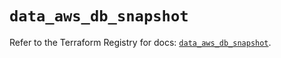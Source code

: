 # `data_aws_db_snapshot`

Refer to the Terraform Registry for docs: [`data_aws_db_snapshot`](https://registry.terraform.io/providers/hashicorp/aws/6.14.0/docs/data-sources/db_snapshot).
